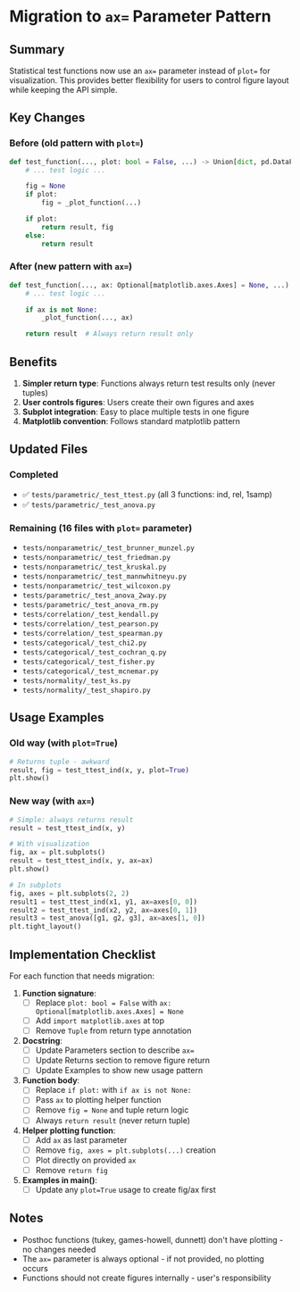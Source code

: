 # Migration to `ax=` Parameter Pattern

## Summary
Statistical test functions now use an `ax=` parameter instead of `plot=` for visualization. This provides better flexibility for users to control figure layout while keeping the API simple.

## Key Changes

### Before (old pattern with `plot=`)
```python
def test_function(..., plot: bool = False, ...) -> Union[dict, pd.DataFrame, Tuple]:
    # ... test logic ...

    fig = None
    if plot:
        fig = _plot_function(...)

    if plot:
        return result, fig
    else:
        return result
```

### After (new pattern with `ax=`)
```python
def test_function(..., ax: Optional[matplotlib.axes.Axes] = None, ...) -> Union[dict, pd.DataFrame]:
    # ... test logic ...

    if ax is not None:
        _plot_function(..., ax)

    return result  # Always return result only
```

## Benefits

1. **Simpler return type**: Functions always return test results only (never tuples)
2. **User controls figures**: Users create their own figures and axes
3. **Subplot integration**: Easy to place multiple tests in one figure
4. **Matplotlib convention**: Follows standard matplotlib pattern

## Updated Files

### Completed
- ✅ `tests/parametric/_test_ttest.py` (all 3 functions: ind, rel, 1samp)
- ✅ `tests/parametric/_test_anova.py`

### Remaining (16 files with `plot=` parameter)
- `tests/nonparametric/_test_brunner_munzel.py`
- `tests/nonparametric/_test_friedman.py`
- `tests/nonparametric/_test_kruskal.py`
- `tests/nonparametric/_test_mannwhitneyu.py`
- `tests/nonparametric/_test_wilcoxon.py`
- `tests/parametric/_test_anova_2way.py`
- `tests/parametric/_test_anova_rm.py`
- `tests/correlation/_test_kendall.py`
- `tests/correlation/_test_pearson.py`
- `tests/correlation/_test_spearman.py`
- `tests/categorical/_test_chi2.py`
- `tests/categorical/_test_cochran_q.py`
- `tests/categorical/_test_fisher.py`
- `tests/categorical/_test_mcnemar.py`
- `tests/normality/_test_ks.py`
- `tests/normality/_test_shapiro.py`

## Usage Examples

### Old way (with `plot=True`)
```python
# Returns tuple - awkward
result, fig = test_ttest_ind(x, y, plot=True)
plt.show()
```

### New way (with `ax=`)
```python
# Simple: always returns result
result = test_ttest_ind(x, y)

# With visualization
fig, ax = plt.subplots()
result = test_ttest_ind(x, y, ax=ax)
plt.show()

# In subplots
fig, axes = plt.subplots(2, 2)
result1 = test_ttest_ind(x1, y1, ax=axes[0, 0])
result2 = test_ttest_ind(x2, y2, ax=axes[0, 1])
result3 = test_anova([g1, g2, g3], ax=axes[1, 0])
plt.tight_layout()
```

## Implementation Checklist

For each function that needs migration:

1. **Function signature**:
   - [ ] Replace `plot: bool = False` with `ax: Optional[matplotlib.axes.Axes] = None`
   - [ ] Add `import matplotlib.axes` at top
   - [ ] Remove `Tuple` from return type annotation

2. **Docstring**:
   - [ ] Update Parameters section to describe `ax=`
   - [ ] Update Returns section to remove figure return
   - [ ] Update Examples to show new usage pattern

3. **Function body**:
   - [ ] Replace `if plot:` with `if ax is not None:`
   - [ ] Pass `ax` to plotting helper function
   - [ ] Remove `fig = None` and tuple return logic
   - [ ] Always `return result` (never return tuple)

4. **Helper plotting function**:
   - [ ] Add `ax` as last parameter
   - [ ] Remove `fig, axes = plt.subplots(...)` creation
   - [ ] Plot directly on provided `ax`
   - [ ] Remove `return fig`

5. **Examples in main()**:
   - [ ] Update any `plot=True` usage to create fig/ax first

## Notes

- Posthoc functions (tukey, games-howell, dunnett) don't have plotting - no changes needed
- The `ax=` parameter is always optional - if not provided, no plotting occurs
- Functions should not create figures internally - user's responsibility

